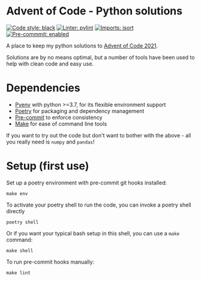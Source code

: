 # Advent of Code - Python solutions
[![Code style: black](https://img.shields.io/badge/code%20style-black-000000.svg)](https://github.com/psf/black)
[![Linter: pylint](https://img.shields.io/badge/%20linter-pylint-%231674b1?style=flat)](https://github.com/PyCQA/pylint)
[![Imports: isort](https://img.shields.io/badge/%20imports-isort-%231674b1?style=flat&labelColor=ef8336)](https://pycqa.github.io/isort/)
[![Pre-commmit: enabled](https://img.shields.io/badge/pre--commit-enabled-brightgreen?logo=pre-commit&logoColor=white)](https://pre-commit.com/)

A place to keep my python solutions to [Advent of Code 2021](https://adventofcode.com/).

Solutions are by no means optimal, but a number of tools have been used to help with clean code and easy use.

# Dependencies

* [Pyenv](https://github.com/pyenv/pyenv) with python >=3.7, for its flexible environment support
* [Poetry](https://python-poetry.org/) for packaging and dependency management
* [Pre-commit](https://pre-commit.com/) to enforce consistency
* [Make](https://www.gnu.org/software/make/) for ease of command line tools

If you want to try out the code but don't want to bother with the above - all you really need is `numpy` and `pandas`!
# Setup (first use)

Set up a poetry environment with pre-commit git hooks installed:

```make env```

To activate your poetry shell to run the code, you can invoke a poetry shell directly

```poetry shell```

Or if you want your typical bash setup in this shell, you can use a `make` command:

```make shell```

To run pre-commit hooks manually:

```make lint```
